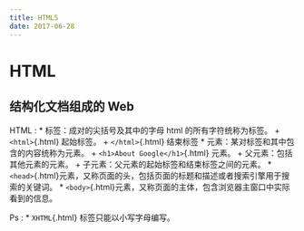 ```yaml
---
title: HTML5
date: 2017-06-28
---
```


HTML
====

结构化文档组成的 Web
--------------------



HTML
:   * 标签：成对的尖括号及其中的字母 html 的所有字符统称为标签。
        + `<html>`{.html} 起始标签。
        + `</html>`{.html} 结束标签 
    * 元素：某对标签和其中包含的内容统称为元素。
        + `<h1>About Google</h1>`{.html} 元素。
        + 父元素：包括其他元素的元素。
        + 子元素：父元素的起始标签和结束标签之间的元素。
    * `<head>`{.html}元素，又称页面的头，包括页面的标题和描述或者搜索引擎用于搜索的关键词。
    * `<body>`{.html}元素，又称页面的主体，包含浏览器主窗口中实际看到的信息。

Ps
:   * `XHTML`{.html} 标签只能以小写字母编写。


